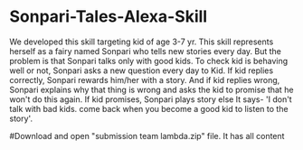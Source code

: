 # Sonpari-Tales-Alexa-Skill
We developed this skill targeting kid of age 3-7 yr. 
This skill represents herself as a fairy named Sonpari who tells new stories every day. But the problem is that Sonpari talks only with good kids. 
To check kid is behaving well or not, Sonpari asks a new question every day to Kid. If kid replies correctly, Sonpari rewards him/her with a story. And if kid replies wrong, Sonpari explains why that thing is wrong and asks the kid to promise that he won't do this again.
If kid promises, Sonpari plays story else It says- 'I don't talk with bad kids. come back when you become a good kid to listen to the story'.


#Download and open "submission team lambda.zip" file. It has all content
